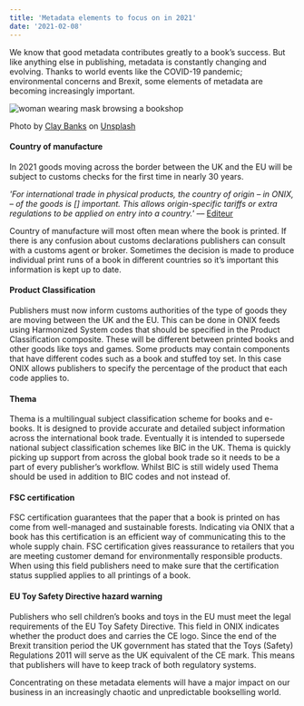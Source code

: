 ```yaml
---
title: 'Metadata elements to focus on in 2021'
date: '2021-02-08'
---
```


We know that good metadata contributes greatly to a book’s success. But like anything else in publishing, metadata is constantly changing and evolving. Thanks to world events like the COVID-19 pandemic; environmental concerns and Brexit, some elements of metadata are becoming increasingly important.

![woman wearing mask browsing a bookshop](https://images.unsplash.com/photo-1611332221169-63cbe0c60236?ixid=MXwxMjA3fDB8MHxwaG90by1wYWdlfHx8fGVufDB8fHw%3D&ixlib=rb-1.2.1&auto=format&fit=crop&w=750&q=80)

<span>Photo by <a href="https://unsplash.com/@claybanks?utm_source=unsplash&amp;utm_medium=referral&amp;utm_content=creditCopyText">Clay Banks</a> on <a href="https://unsplash.com/s/photos/book-store?utm_source=unsplash&amp;utm_medium=referral&amp;utm_content=creditCopyText">Unsplash</a></span>

#### Country of manufacture

In 2021 goods moving across the border between the UK and the EU will be subject to customs checks for the first time in nearly 30 years.

<i>'For international trade in physical products, the country of origin – in ONIX, – of the goods is [] important. This allows origin-specific tariffs or extra regulations to be applied on entry into a country.'</i> ––
[Editeur](https://www.editeur.org/files/ONIX%203/APPNOTE%20Commodity%20codes%20in%20ONIX.pdf)

Country of manufacture will most often mean where the book is printed. If there is any confusion about customs declarations publishers can consult with a customs agent or broker. Sometimes the decision is made to produce individual print runs of a book in different countries so it’s important this information is kept up to date.

#### Product Classification

Publishers must now inform customs authorities of the type of goods they are moving between the UK and the EU. This can be done in ONIX feeds using Harmonized System codes that should be specified in the Product Classification composite. These will be different between printed books and other goods like toys and games. Some products may contain components that have different codes such as a book and stuffed toy set. In this case ONIX allows publishers to specify the percentage of the product that each code applies to.

#### Thema

Thema is a multilingual subject classification scheme for books and e-books. It is designed to provide accurate and detailed subject information across the international book trade. Eventually it is intended to supersede national subject classification schemes like BIC in the UK. Thema is quickly picking up support from across the global book trade so it needs to be a part of every publisher’s workflow. Whilst BIC is still widely used Thema should be used in addition to BIC codes and not instead of.

#### FSC certification

FSC certification guarantees that the paper that a book is printed on has come from well-managed and sustainable forests. Indicating via ONIX that a book has this certification is an efficient way of communicating this to the whole supply chain. FSC certification gives reassurance to retailers that you are meeting customer demand for environmentally responsible products. When using this field publishers need to make sure that the certification status supplied applies to all printings of a book.

#### EU Toy Safety Directive hazard warning

Publishers who sell children’s books and toys in the EU must meet the legal requirements of the EU Toy Safety Directive. This field in ONIX indicates whether the product does and carries the CE logo. Since the end of the Brexit transition period the UK government has stated that the Toys (Safety) Regulations 2011 will serve as the UK equivalent of the CE mark. This means that publishers will have to keep track of both regulatory systems.

Concentrating on these metadata elements will have a major impact on our business in an increasingly chaotic and unpredictable bookselling world.
